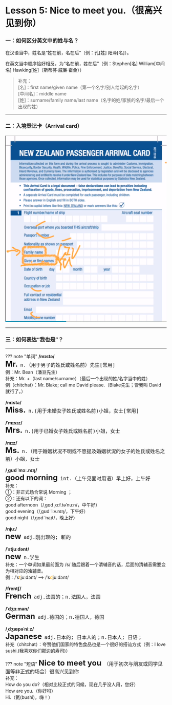 # Lesson 5: Nice to meet you.（很高兴见到你）

### 一：如何区分英文中的姓与名？

在汉语当中，姓名是“姓在前，名在后”（例：孔[姓] 阳泽[名]）。<br>

在英文当中顺序恰好相反，为“名在前，姓在后”（例：Stephen[名] William[中间名] Hawking[姓]（斯蒂芬·威廉·霍金））<br>
> 补充：<br>
> [名]：first name/given name（第一个名字/别人给起的名字）<br>
> [中间名]：middle name<br>
> [姓]：surname/family name/last name（名字的姓/家族的名字/最后一个出现的姓）<br>


---
### 二：入境登记卡（Arrival card）

![](../img/Frist/Lesson-5/Lesson-5_01.png)


---
### 三：如何表达“我也是”？



---
??? note "单词"
    **/mɪstə/**<br>
    <font size=5>**Mr.**</font>&nbsp;&nbsp;<font size=4>`n.（用于男子的姓氏或姓名前）先生[常用]`</font><br>
    例：Mr. Bean（潘豆先生）<br>
    补充：Mr. +（last name/surname）（最后一个出现的姓/名字当中的姓）<br>
    例（chitchat）：Mr. Blake; call me David please.（Blake先生；管我叫 David 就行了。） <br>
    <br>
    **/mɪstə/**<br>
    <font size=5>**Miss.**</font>&nbsp;&nbsp;<font size=4>`n.(用于未婚女子姓氏或姓名前)小姐，女士[常用]`</font><br>
    <br>
    **/ˈmɪsɪz/**<br>
    <font size=5>**Mrs.**</font>&nbsp;&nbsp;<font size=4>`n.(用于已婚女子姓氏或姓名前)小姐，女士`</font><br>
    <br>
    **/mɪz/**<br>
    <font size=5>**Ms.**</font>&nbsp;&nbsp;<font size=4>`n.（用于婚姻状况不明或不愿提及婚姻状況的女子的姓氏或姓名之前）小姐，女士`</font><br>
    <br>
    **/ˌɡʊd ˈmɔː.nɪŋ/**<br>
    <font size=5>**good morning**</font>&nbsp;&nbsp;<font size=4>`int.（上午见面时用语）早上好，上午好`</font><br>
    补充：<br>
    ①：非正式场合常说 Morning ；<br>
    ②：还有以下的词：<br>
    good afternoon（/ˌɡʊd ˌɑːf.təˈnuːn/，中午好）<br>
    good evening（/ˌɡʊd ˈiːv.nɪŋ/，下午好）<br>
    good night（/ˌɡʊd ˈnaɪt/，晚上好）<br>
    <br>
    **/njuː/**<br>
    <font size=5>**new**</font>&nbsp;&nbsp;<font size=4>`adj.刚出现的; 新的`</font><br>
    <br>
    **/ˈstjuːdənt/**<br>
    <font size=5>**new**</font>&nbsp;&nbsp;<font size=4>`n.学生`</font><br>
    补充：一个单词如果最前面为 /s/ 随后跟着一个清辅音的话，后面的清辅音需要变为相对应的浊辅音。<br>
    例：/ˈs<font color=orange>t</font>juːdənt/ --> /ˈs<font color=orange>d</font>juːdənt/<br>
    <br>
    **/frentʃ/**<br>
    <font size=5>**French**</font>&nbsp;&nbsp;<font size=4>`adj.法国的；n.法国人，法国`</font><br>
    <br>
    **/ˈdʒɜːmən/**<br>
    <font size=5>**German**</font>&nbsp;&nbsp;<font size=4>`adj.德国的；n.德国人，德国`</font><br>
    <br>
    **/ˌdʒæpəˈniːz/**<br>
    <font size=5>**Japanese**</font>&nbsp;&nbsp;<font size=4>`adj.日本的; 日本人的；n.日本人; 日语；`</font><br>
    补充（chitchat）：夸赞他们国家的特色食品也是一个很好的搭讪方式（例：I love sushi.(我喜欢你们那边的寿司)）
    <br>


??? note "短语"
    <font size=5>**Nice to meet you**</font>&nbsp;&nbsp;<font size=4>`（用于初次与朋友或同学见面等非正式的场合）很高兴见到你`</font><br>
    补充：<br>
    How do you do?（相对比较正式的问候，现在几乎没人用，您好）<br>
    How are you.（你好吗）<br>
    Hi.（氦(bushi)，嗨！）<br>
    <br>

















